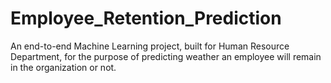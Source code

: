 # Employee_Retention_Prediction
  An end-to-end Machine Learning project, built for Human Resource Department, for the purpose of predicting weather an employee will remain in the organization or not. 
  
